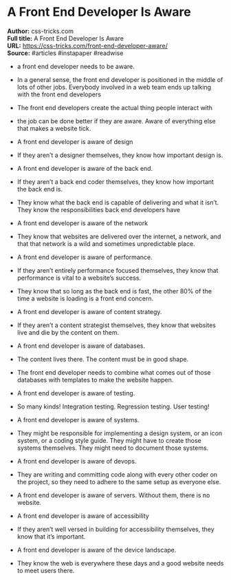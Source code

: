 # A Front End Developer Is Aware

**Author:** css-tricks.com  
**Full title:** A Front End Developer Is Aware  
**URL:** https://css-tricks.com/front-end-developer-aware/  
**Source:** #articles #instapaper #readwise

- a front end developer needs to be aware. 
   
- In a general sense, the front end developer is positioned in the middle of lots of other jobs. Everybody involved in a web team ends up talking with the front end developers 
   
- The front end developers create the actual thing people interact with 
   
- the job can be done better if they are aware. Aware of everything else that makes a website tick. 
   
- A front end developer is aware of design 
   
- If they aren’t a designer themselves, they know how important design is. 
   
- A front end developer is aware of the back end. 
   
- If they aren’t a back end coder themselves, they know how important the back end is. 
   
- They know what the back end is capable of delivering and what it isn’t. They know the responsibilities back end developers have 
   
- A front end developer is aware of the network 
   
- They know that websites are delivered over the internet, a network, and that that network is a wild and sometimes unpredictable place. 
   
- A front end developer is aware of performance. 
   
- If they aren’t entirely performance focused themselves, they know that performance is vital to a website’s success. 
   
- They know that so long as the back end is fast, the other 80% of the time a website is loading is a front end concern. 
   
- A front end developer is aware of content strategy. 
   
- If they aren’t a content strategist themselves, they know that websites live and die by the content on them. 
   
- A front end developer is aware of databases. 
   
- The content lives there. The content must be in good shape. 
   
- The front end developer needs to combine what comes out of those databases with templates to make the website happen. 
   
- A front end developer is aware of testing. 
   
- So many kinds! Integration testing. Regression testing. User testing! 
   
- A front end developer is aware of systems. 
   
- They might be responsible for implementing a design system, or an icon system, or a coding style guide. They might have to create those systems themselves. They might need to document those systems. 
   
- A front end developer is aware of devops. 
   
- They are writing and committing code along with every other coder on the project, so they need to adhere to the same setup as everyone else. 
   
- A front end developer is aware of servers. Without them, there is no website. 
   
- A front end developer is aware of accessibility 
   
- If they aren’t well versed in building for accessibility themselves, they know that it’s important. 
   
- A front end developer is aware of the device landscape. 
   
- They know the web is everywhere these days and a good website needs to meet users there. 
   
